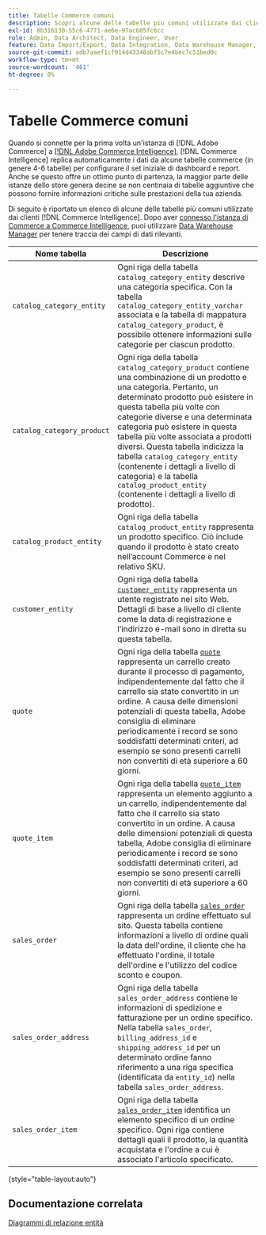 ```yaml
---
title: Tabelle Commerce comuni
description: Scopri alcune delle tabelle più comuni utilizzate dai clienti  [!DNL Commerce Intelligence] .
exl-id: 8b316130-55c6-4771-ae6e-97ac605fc6cc
role: Admin, Data Architect, Data Engineer, User
feature: Data Import/Export, Data Integration, Data Warehouse Manager, Commerce Tables
source-git-commit: adb7aaef1cf914d43348abf5c7e4bec7c51bed0c
workflow-type: tm+mt
source-wordcount: '461'
ht-degree: 0%

---
```


# Tabelle Commerce comuni

Quando si connette per la prima volta un&#39;istanza di [!DNL Adobe Commerce] a [[!DNL Adobe Commerce Intelligence]](../importing-data/integrations/magento.md), [!DNL Commerce Intelligence] replica automaticamente i dati da alcune tabelle commerce (in genere 4-6 tabelle) per configurare il set iniziale di dashboard e report. Anche se questo offre un ottimo punto di partenza, la maggior parte delle istanze dello store genera decine se non centinaia di tabelle aggiuntive che possono fornire informazioni critiche sulle prestazioni della tua azienda.

Di seguito è riportato un elenco di alcune delle tabelle più comuni utilizzate dai clienti [!DNL Commerce Intelligence]. Dopo aver [connesso l&#39;istanza di Commerce a Commerce Intelligence](../../data-analyst/importing-data/integrations/magento.md), puoi utilizzare [Data Warehouse Manager](../../data-analyst/data-warehouse-mgr/tour-dwm.md) per tenere traccia dei campi di dati rilevanti.

| Nome tabella | Descrizione |
|---|---|
| `catalog_category_entity` | Ogni riga della tabella `catalog_category_entity` descrive una categoria specifica. Con la tabella `catalog_category_entity_varchar` associata e la tabella di mappatura `catalog_category_product`, è possibile ottenere informazioni sulle categorie per ciascun prodotto. |
| `catalog_category_product` | Ogni riga della tabella `catalog_category_product` contiene una combinazione di un prodotto e una categoria. Pertanto, un determinato prodotto può esistere in questa tabella più volte con categorie diverse e una determinata categoria può esistere in questa tabella più volte associata a prodotti diversi. Questa tabella indicizza la tabella `catalog_category_entity` (contenente i dettagli a livello di categoria) e la tabella `catalog_product_entity` (contenente i dettagli a livello di prodotto). |
| `catalog_product_entity` | Ogni riga della tabella `catalog_product_entity` rappresenta un prodotto specifico. Ciò include quando il prodotto è stato creato nell’account Commerce e nel relativo SKU. |
| `customer_entity` | Ogni riga della tabella [`customer_entity`](../data-warehouse-mgr/cust-ent-table.md) rappresenta un utente registrato nel sito Web. Dettagli di base a livello di cliente come la data di registrazione e l’indirizzo e-mail sono in diretta su questa tabella. |
| `quote` | Ogni riga della tabella [`quote`](../data-warehouse-mgr/sales-flat-quote-table.md) rappresenta un carrello creato durante il processo di pagamento, indipendentemente dal fatto che il carrello sia stato convertito in un ordine. A causa delle dimensioni potenziali di questa tabella, Adobe consiglia di eliminare periodicamente i record se sono soddisfatti determinati criteri, ad esempio se sono presenti carrelli non convertiti di età superiore a 60 giorni. |
| `quote_item` | Ogni riga della tabella [`quote_item`](../data-warehouse-mgr/sales-flat-quote-item-table.md) rappresenta un elemento aggiunto a un carrello, indipendentemente dal fatto che il carrello sia stato convertito in un ordine. A causa delle dimensioni potenziali di questa tabella, Adobe consiglia di eliminare periodicamente i record se sono soddisfatti determinati criteri, ad esempio se sono presenti carrelli non convertiti di età superiore a 60 giorni. |
| `sales_order` | Ogni riga della tabella [`sales_order`](../data-warehouse-mgr/sales-flat-order-table.md) rappresenta un ordine effettuato sul sito. Questa tabella contiene informazioni a livello di ordine quali la data dell&#39;ordine, il cliente che ha effettuato l&#39;ordine, il totale dell&#39;ordine e l&#39;utilizzo del codice sconto e coupon. |
| `sales_order_address` | Ogni riga della tabella `sales_order_address` contiene le informazioni di spedizione e fatturazione per un ordine specifico. Nella tabella `sales_order`, `billing_address_id` e `shipping_address_id` per un determinato ordine fanno riferimento a una riga specifica (identificata da `entity_id`) nella tabella `sales_order_address`. |
| `sales_order_item` | Ogni riga della tabella [`sales_order_item`](../data-warehouse-mgr/sales-flat-quote-item-table.md) identifica un elemento specifico di un ordine specifico. Ogni riga contiene dettagli quali il prodotto, la quantità acquistata e l&#39;ordine a cui è associato l&#39;articolo specificato. |

{style="table-layout:auto"}

## Documentazione correlata

[Diagrammi di relazione entità](../data-warehouse-mgr/entity-rel-diag.md)
